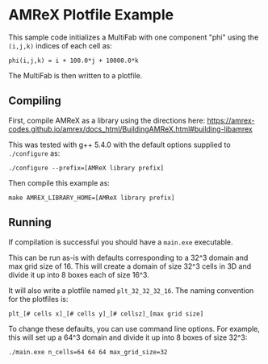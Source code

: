 # AMReX Plotfile Example

This sample code initializes a MultiFab with one component "phi" using
the `(i,j,k)` indices of each cell as:

```
phi(i,j,k) = i + 100.0*j + 10000.0*k
```

The MultiFab is then written to a plotfile.

## Compiling

First, compile AMReX as a library using the directions here:
https://amrex-codes.github.io/amrex/docs_html/BuildingAMReX.html#building-libamrex

This was tested with g++ 5.4.0 with the default options supplied to `./configure` as:

```
./configure --prefix=[AMReX library prefix]
```

Then compile this example as:

```
make AMREX_LIBRARY_HOME=[AMReX library prefix]
```

## Running

If compilation is successful you should have a `main.exe` executable.

This can be run as-is with defaults corresponding to a 32^3 domain and
max grid size of 16. This will create a domain of size 32^3 cells in
3D and divide it up into 8 boxes each of size 16^3.

It will also write a plotfile named `plt_32_32_32_16`. The naming
convention for the plotfiles is:

```
plt_[# cells x]_[# cells y]_[# cellsz]_[max grid size]
```

To change these defaults, you can use command line options. For
example, this will set up a 64^3 domain and divide it up into 8 boxes
of size 32^3:

```
./main.exe n_cells=64 64 64 max_grid_size=32
```
